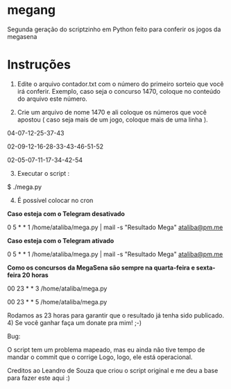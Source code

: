 megang
====

Segunda geração do scriptzinho em Python feito para conferir os jogos da megasena

Instruções
==========

1) Edite o arquivo contador.txt com o número do primeiro sorteio que você irá conferir. 
   Exemplo, caso seja o concurso 1470, coloque no conteúdo do arquivo este número. 

2) Crie um arquivo de nome 1470 e ali coloque os números que você apostou ( caso seja mais de um jogo,
coloque mais de uma linha ). 

04-07-12-25-37-43

02-09-12-16-28-33-43-46-51-52

02-05-07-11-17-34-42-54

3) Executar o script : 

$ ./mega.py


4) É possível colocar no cron

**Caso esteja com o Telegram desativado**

0 5 * * 1 /home/ataliba/mega.py  | mail -s "Resultado Mega" ataliba@pm.me

**Caso esteja com o Telegram ativado**

0 5 * * 1 /home/ataliba/mega.py | mail -s "Resultado Mega" ataliba@pm.me

**Como os concursos da MegaSena são sempre na quarta-feira e sexta-feira 20 horas**

00 23 * * 3 /home/ataliba/mega.py

00 23 * * 5 /home/ataliba/mega.py

Rodamos as 23 horas para garantir que o resultado já tenha sido publicado.  
4) Se você ganhar faça um donate pra mim! ;-)

Bug: 

O script tem um problema mapeado, mas eu ainda não tive tempo de mandar o commit que o corrige
Logo, logo, ele está operacional. 


Creditos ao Leandro de Souza que criou o script original e me deu a base para fazer este aqui :) 

